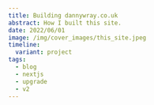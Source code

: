 ```yaml
---
title: Building dannywray.co.uk
abstract: How I built this site.
date: 2022/06/01
image: /img/cover_images/this_site.jpeg
timeline:
  variant: project
tags:
  - blog
  - nextjs
  - upgrade
  - v2
---
```

